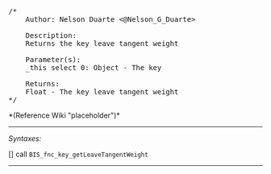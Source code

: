 <pre>/*
	Author: Nelson Duarte <@Nelson_G_Duarte>

	Description:
	Returns the key leave tangent weight

	Parameter(s):
	_this select 0: Object - The key

	Returns:
	Float - The key leave tangent weight
*/</pre>*(Reference Wiki "placeholder")*<!-- Remove this after fill-in -->


---
*Syntaxes:*

[] call `BIS_fnc_key_getLeaveTangentWeight`

---
